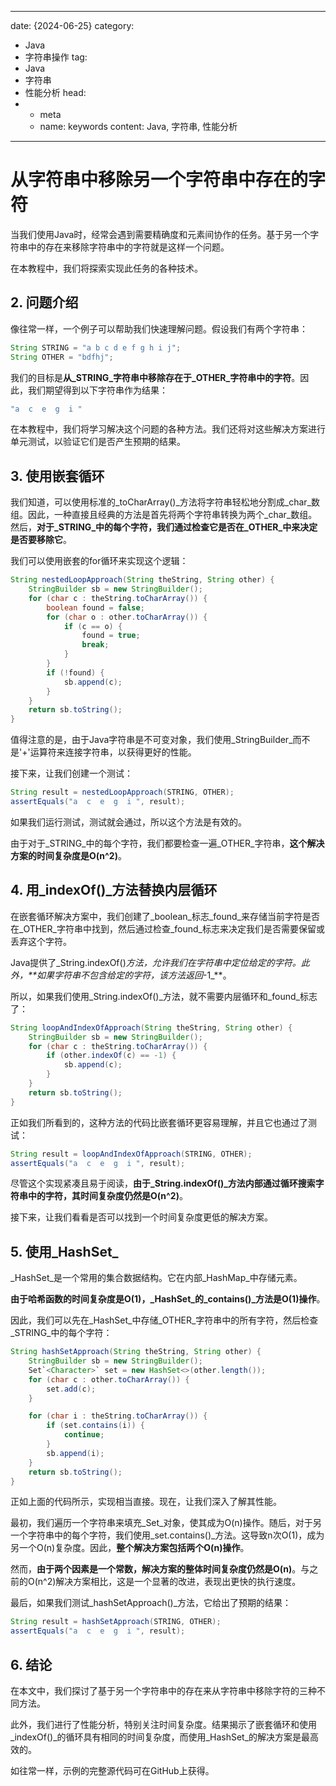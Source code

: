 ---
date: {2024-06-25}
category:
  - Java
  - 字符串操作
tag:
  - Java
  - 字符串
  - 性能分析
head:
  - - meta
    - name: keywords
      content: Java, 字符串, 性能分析
------
# 从字符串中移除另一个字符串中存在的字符

当我们使用Java时，经常会遇到需要精确度和元素间协作的任务。基于另一个字符串中的存在来移除字符串中的字符就是这样一个问题。

在本教程中，我们将探索实现此任务的各种技术。

## 2. 问题介绍

像往常一样，一个例子可以帮助我们快速理解问题。假设我们有两个字符串：

```java
String STRING = "a b c d e f g h i j";
String OTHER = "bdfhj";
```

我们的目标是**从_STRING_字符串中移除存在于_OTHER_字符串中的字符**。因此，我们期望得到以下字符串作为结果：

```java
"a  c  e  g  i "
```

在本教程中，我们将学习解决这个问题的各种方法。我们还将对这些解决方案进行单元测试，以验证它们是否产生预期的结果。

## 3. 使用嵌套循环

我们知道，可以使用标准的_toCharArray()_方法将字符串轻松地分割成_char_数组。因此，一种直接且经典的方法是首先将两个字符串转换为两个_char_数组。然后，**对于_STRING_中的每个字符，我们通过检查它是否在_OTHER_中来决定是否要移除它**。

我们可以使用嵌套的for循环来实现这个逻辑：

```java
String nestedLoopApproach(String theString, String other) {
    StringBuilder sb = new StringBuilder();
    for (char c : theString.toCharArray()) {
        boolean found = false;
        for (char o : other.toCharArray()) {
            if (c == o) {
                found = true;
                break;
            }
        }
        if (!found) {
            sb.append(c);
        }
    }
    return sb.toString();
}
```

值得注意的是，由于Java字符串是不可变对象，我们使用_StringBuilder_而不是'+'运算符来连接字符串，以获得更好的性能。

接下来，让我们创建一个测试：

```java
String result = nestedLoopApproach(STRING, OTHER);
assertEquals("a  c  e  g  i ", result);
```

如果我们运行测试，测试就会通过，所以这个方法是有效的。

由于对于_STRING_中的每个字符，我们都要检查一遍_OTHER_字符串，**这个解决方案的时间复杂度是O(n^2)**。

## 4. 用_indexOf()_方法替换内层循环

在嵌套循环解决方案中，我们创建了_boolean_标志_found_来存储当前字符是否在_OTHER_字符串中找到，然后通过检查_found_标志来决定我们是否需要保留或丢弃这个字符。

Java提供了_String.indexOf()_方法，允许我们在字符串中定位给定的字符。此外，**如果字符串不包含给定的字符，该方法返回_-1_**。

所以，如果我们使用_String.indexOf()_方法，就不需要内层循环和_found_标志了：

```java
String loopAndIndexOfApproach(String theString, String other) {
    StringBuilder sb = new StringBuilder();
    for (char c : theString.toCharArray()) {
        if (other.indexOf(c) == -1) {
            sb.append(c);
        }
    }
    return sb.toString();
}
```

正如我们所看到的，这种方法的代码比嵌套循环更容易理解，并且它也通过了测试：

```java
String result = loopAndIndexOfApproach(STRING, OTHER);
assertEquals("a  c  e  g  i ", result);
```

尽管这个实现紧凑且易于阅读，**由于_String.indexOf()_方法内部通过循环搜索字符串中的字符，其时间复杂度仍然是O(n^2)**。

接下来，让我们看看是否可以找到一个时间复杂度更低的解决方案。

## 5. 使用_HashSet_

_HashSet_是一个常用的集合数据结构。它在内部_HashMap_中存储元素。

**由于哈希函数的时间复杂度是O(1)，_HashSet_的_contains()_方法是O(1)操作**。

因此，我们可以先在_HashSet_中存储_OTHER_字符串中的所有字符，然后检查_STRING_中的每个字符：

```java
String hashSetApproach(String theString, String other) {
    StringBuilder sb = new StringBuilder();
    Set`<Character>` set = new HashSet<>(other.length());
    for (char c : other.toCharArray()) {
        set.add(c);
    }

    for (char i : theString.toCharArray()) {
        if (set.contains(i)) {
            continue;
        }
        sb.append(i);
    }
    return sb.toString();
}
```

正如上面的代码所示，实现相当直接。现在，让我们深入了解其性能。

最初，我们遍历一个字符串来填充_Set_对象，使其成为O(n)操作。随后，对于另一个字符串中的每个字符，我们使用_set.contains()_方法。这导致n次O(1)，成为另一个O(n)复杂度。因此，**整个解决方案包括两个O(n)操作**。

然而，**由于两个因素是一个常数，解决方案的整体时间复杂度仍然是O(n)**。与之前的O(n^2)解决方案相比，这是一个显著的改进，表现出更快的执行速度。

最后，如果我们测试_hashSetApproach()_方法，它给出了预期的结果：

```java
String result = hashSetApproach(STRING, OTHER);
assertEquals("a  c  e  g  i ", result);
```

## 6. 结论

在本文中，我们探讨了基于另一个字符串中的存在来从字符串中移除字符的三种不同方法。

此外，我们进行了性能分析，特别关注时间复杂度。结果揭示了嵌套循环和使用_indexOf()_的循环具有相同的时间复杂度，而使用_HashSet_的解决方案是最高效的。

如往常一样，示例的完整源代码可在GitHub上获得。